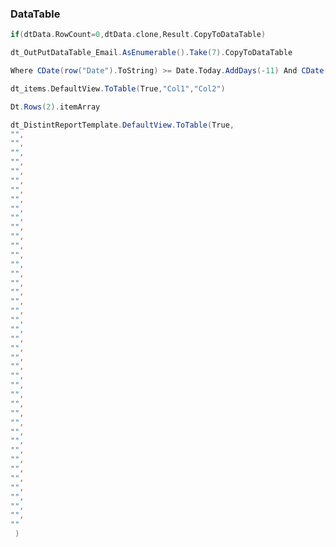 
### DataTable


```scala
if(dtData.RowCount=0,dtData.clone,Result.CopyToDataTable)
```
```scala
dt_OutPutDataTable_Email.AsEnumerable().Take(7).CopyToDataTable
```

```scala
Where CDate(row("Date").ToString) >= Date.Today.AddDays(-11) And CDate(row("Date").ToString) <= Date.Today.AddDays(-5)
```

```scala
dt_items.DefaultView.ToTable(True,"Col1","Col2")
```
```scala
Dt.Rows(2).itemArray
```


```java
dt_DistintReportTemplate.DefaultView.ToTable(True,
"",
"",
"",
"",
"",
"",
"",
"",
"",
"",
"",
"",
"",
"",
"",
"",
"",
"",
"",
"",
"",
"",
"",
"",
"",
"",
"",
"",
"",
"",
"",
"",
"",
"",
"",
"",
"",
"",
"",
"",
"",
"",
""
 )
```


